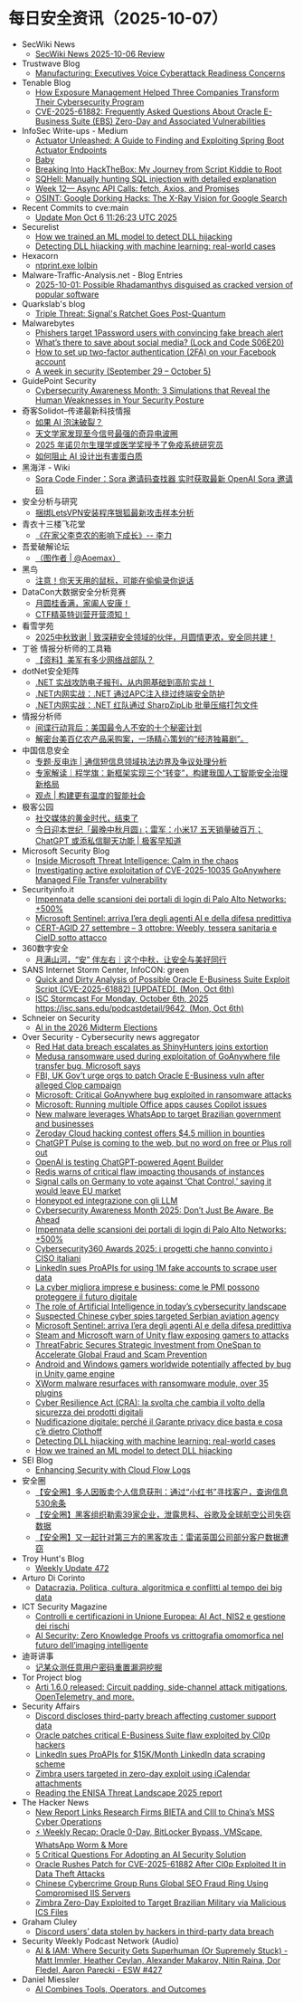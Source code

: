 # 每日安全资讯（2025-10-07）

- SecWiki News
  - [SecWiki News 2025-10-06 Review](http://www.sec-wiki.com/?2025-10-06)
- Trustwave Blog
  - [Manufacturing: Executives Voice Cyberattack Readiness Concerns](https://www.trustwave.com/en-us/resources/blogs/trustwave-blog/manufacturing-executives-voice-cyberattack-readiness-concerns/)
- Tenable Blog
  - [How Exposure Management Helped Three Companies Transform Their Cybersecurity Program](https://www.tenable.com/blog/how-exposure-management-helped-three-companies-transform-their-cybersecurity-program)
  - [CVE-2025-61882: Frequently Asked Questions About Oracle E-Business Suite (EBS) Zero-Day and Associated Vulnerabilities](https://www.tenable.com/blog/cve-2025-61882-faq-oracle-e-business-suite-zero-day-cl0p-and-july-2025-cpu)
- InfoSec Write-ups - Medium
  - [Actuator Unleashed: A Guide to Finding and Exploiting Spring Boot Actuator Endpoints](https://infosecwriteups.com/actuator-unleashed-a-guide-to-finding-and-exploiting-spring-boot-actuator-endpoints-29252dcd9d79?source=rss----7b722bfd1b8d---4)
  - [Baby](https://infosecwriteups.com/baby-dfc2547dc387?source=rss----7b722bfd1b8d---4)
  - [Breaking Into HackTheBox: My Journey from Script Kiddie to Root](https://infosecwriteups.com/breaking-into-hackthebox-my-journey-from-script-kiddie-to-root-d1cb5baeb758?source=rss----7b722bfd1b8d---4)
  - [SQHell: Manually hunting SQL injection with detailed explanation](https://infosecwriteups.com/sqhell-manually-hunting-sql-injection-with-detailed-explanation-8fd24360c65e?source=rss----7b722bfd1b8d---4)
  - [Week 12— Async API Calls: fetch, Axios, and Promises](https://infosecwriteups.com/week-12-async-api-calls-fetch-axios-and-promises-f8da63c5d91c?source=rss----7b722bfd1b8d---4)
  - [OSINT: Google Dorking Hacks: The X-Ray Vision for Google Search](https://infosecwriteups.com/osint-google-dorking-hacks-the-x-ray-vision-for-google-search-8c6cd8335ff2?source=rss----7b722bfd1b8d---4)
- Recent Commits to cve:main
  - [Update Mon Oct  6 11:26:23 UTC 2025](https://github.com/trickest/cve/commit/ca8c8a73a131e630ba0953cfa3a2451d9c6d9960)
- Securelist
  - [How we trained an ML model to detect DLL hijacking](https://securelist.com/building-ml-model-to-detect-dll-hijacking/117565/)
  - [Detecting DLL hijacking with machine learning: real-world cases](https://securelist.com/detecting-dll-hijacking-with-machine-learning-in-kaspersky-siem/117567/)
- Hexacorn
  - [ntprint.exe lolbin](https://www.hexacorn.com/blog/2025/10/06/ntprint-exe-lolbin/)
- Malware-Traffic-Analysis.net - Blog Entries
  - [2025-10-01: Possible Rhadamanthys disguised as cracked version of popular software](https://www.malware-traffic-analysis.net/2025/10/01/index.html)
- Quarkslab's blog
  - [Triple Threat: Signal's Ratchet Goes Post-Quantum](http://blog.quarkslab.com/triple-threat-signals-ratchet-goes-post-quantum.html)
- Malwarebytes
  - [Phishers target 1Password users with convincing fake breach alert](https://www.malwarebytes.com/blog/news/2025/10/phishers-target-1password-users-with-convincing-fake-breach-alert)
  - [What&#8217;s there to save about social media? (Lock and Code S06E20)](https://www.malwarebytes.com/blog/podcast/2025/10/whats-there-to-save-about-social-media-lock-and-code-s06e20)
  - [How to set up two-factor authentication (2FA) on your Facebook account](https://www.malwarebytes.com/blog/news/2025/10/how-to-set-up-two-factor-authentication-2fa-on-your-facebook-account)
  - [A week in security (September 29 &#8211; October 5)](https://www.malwarebytes.com/blog/news/2025/10/a-week-in-security-september-29-october-5)
- GuidePoint Security
  - [Cybersecurity Awareness Month: 3 Simulations that Reveal the Human Weaknesses in Your Security Posture](https://www.guidepointsecurity.com/blog/cam-3-simulations-that-reveal-human-weakness/)
- 奇客Solidot–传递最新科技情报
  - [如果 AI 泡沫破裂？](https://www.solidot.org/story?sid=82486)
  - [天文学家发现至今信号最强的奇异电波圈](https://www.solidot.org/story?sid=82485)
  - [2025 年诺贝尔生理学或医学奖授予了免疫系统研究员](https://www.solidot.org/story?sid=82484)
  - [如何阻止 AI 设计出有害蛋白质](https://www.solidot.org/story?sid=82483)
- 黑海洋 - Wiki
  - [Sora Code Finder：Sora 邀请码查找器 实时获取最新 OpenAI Sora 邀请码](https://blog.upx8.com/4862)
- 安全分析与研究
  - [捆绑LetsVPN安装程序银狐最新攻击样本分析](https://mp.weixin.qq.com/s?__biz=MzA4ODEyODA3MQ==&mid=2247493591&idx=1&sn=187d9350ac428bd6bcc66a2b8f92b155)
- 青衣十三楼飞花堂
  - [《在家父李克农的影响下成长》-- 李力](https://mp.weixin.qq.com/s?__biz=MzUzMjQyMDE3Ng==&mid=2247488689&idx=1&sn=69d7270f79965a1e32cd79bb3273f67b)
- 吾爱破解论坛
  - [（图作者 | @Aoemax）](https://mp.weixin.qq.com/s?__biz=MjM5Mjc3MDM2Mw==&mid=2651143105&idx=1&sn=e5c65c407fb0f85eb24cd54c7e071ffc)
- 黑鸟
  - [注意！你天天用的鼠标，可能在偷偷录你说话](https://mp.weixin.qq.com/s?__biz=MzAxOTM1MDQ1NA==&mid=2451182920&idx=1&sn=299fa013bc20266e1067d2eae66e99c6)
- DataCon大数据安全分析竞赛
  - [月圆桂香满，家阖人安康！](https://mp.weixin.qq.com/s?__biz=MzU5Njg1NzMyNw==&mid=2247489385&idx=1&sn=3bb329f091c84d771b3186980502c9b5)
  - [CTF精英特训营开营须知！](https://mp.weixin.qq.com/s?__biz=MzU5Njg1NzMyNw==&mid=2247489385&idx=2&sn=0017d1808cbe61fda1b9caeef977a672)
- 看雪学苑
  - [2025中秋致谢 | 致深耕安全领域的伙伴，月圆情更浓，安全同共建！](https://mp.weixin.qq.com/s?__biz=MjM5NTc2MDYxMw==&mid=2458601625&idx=1&sn=96d973714d0be329e83848c5b8f9c9cb)
- 丁爸 情报分析师的工具箱
  - [【资料】美军有多少网络战部队？](https://mp.weixin.qq.com/s?__biz=MzI2MTE0NTE3Mw==&mid=2651152362&idx=1&sn=dfdbd6a189b62e33e1cb07be7785bab8)
- dotNet安全矩阵
  - [.NET 实战攻防电子报刊，从内网基础到高阶实战！](https://mp.weixin.qq.com/s?__biz=MzUyOTc3NTQ5MA==&mid=2247500748&idx=1&sn=0e6903ff69f0e0370b0c28df1369681a)
  - [.NET内网实战：.NET 通过APC注入绕过终端安全防护](https://mp.weixin.qq.com/s?__biz=MzUyOTc3NTQ5MA==&mid=2247500748&idx=2&sn=bc3f1c3930a87dd21e7e32cdb94e0fba)
  - [.NET内网实战：.NET 红队通过 SharpZipLib 批量压缩打包文件](https://mp.weixin.qq.com/s?__biz=MzUyOTc3NTQ5MA==&mid=2247500748&idx=3&sn=a25ac436682ab22db9e5bc5a6795d9a8)
- 情报分析师
  - [间谍行动背后：美国最令人不安的十个秘密计划](https://mp.weixin.qq.com/s?__biz=MzA3Mjc1MTkwOA==&mid=2650562262&idx=1&sn=293a23fdbf581995fc3ce2cb3154a54e)
  - [解密台美百亿农产品采购案，一场精心策划的“经济独幕剧”。](https://mp.weixin.qq.com/s?__biz=MzA3Mjc1MTkwOA==&mid=2650562262&idx=2&sn=68e8f18014fdb4d79a94124c08963d07)
- 中国信息安全
  - [专题·反电诈 | 通信短信息领域执法边界及争议处理分析](https://mp.weixin.qq.com/s?__biz=MzA5MzE5MDAzOA==&mid=2664250339&idx=1&sn=fa24e1b3357f34b1367b85dcc6a4d1ed)
  - [专家解读｜程学旗：新框架实现三个“转变”，构建我国人工智能安全治理新格局](https://mp.weixin.qq.com/s?__biz=MzA5MzE5MDAzOA==&mid=2664250339&idx=2&sn=df03d98f02e2f22d8a0526ab5a3c2d8b)
  - [观点 | 构建更有温度的智能社会](https://mp.weixin.qq.com/s?__biz=MzA5MzE5MDAzOA==&mid=2664250339&idx=3&sn=abc105356120b3a8df5690bc43655d12)
- 极客公园
  - [社交媒体的黄金时代，结束了](https://mp.weixin.qq.com/s?__biz=MTMwNDMwODQ0MQ==&mid=2653087866&idx=1&sn=7af8fa8c87bf18994e230abaf97ca45e)
  - [今日迎本世纪「最晚中秋月圆」；雷军：小米17 五天销量破百万；ChatGPT 或添私信聊天功能 | 极客早知道](https://mp.weixin.qq.com/s?__biz=MTMwNDMwODQ0MQ==&mid=2653087974&idx=1&sn=138a707f3d42bf1b212bd69f060a71c3)
- Microsoft Security Blog
  - [Inside Microsoft Threat Intelligence: Calm in the chaos](https://www.microsoft.com/en-us/security/security-insider/threat-landscape/inside-microsoft-threat-intelligence-calm-in-chaos#overview-video)
  - [Investigating active exploitation of CVE-2025-10035 GoAnywhere Managed File Transfer vulnerability](https://www.microsoft.com/en-us/security/blog/2025/10/06/investigating-active-exploitation-of-cve-2025-10035-goanywhere-managed-file-transfer-vulnerability/)
- Securityinfo.it
  - [Impennata delle scansioni dei portali di login di Palo Alto Networks: +500%](https://www.securityinfo.it/2025/10/06/impennata-delle-scansioni-dei-portali-di-login-di-palo-alto-networks-500/?utm_source=rss&utm_medium=rss&utm_campaign=impennata-delle-scansioni-dei-portali-di-login-di-palo-alto-networks-500)
  - [Microsoft Sentinel: arriva l’era degli agenti AI e della difesa predittiva](https://www.securityinfo.it/2025/10/06/microsoft-sentinel-arriva-lera-degli-agenti-ai-e-della-difesa-predittiva/?utm_source=rss&utm_medium=rss&utm_campaign=microsoft-sentinel-arriva-lera-degli-agenti-ai-e-della-difesa-predittiva)
  - [CERT-AGID 27 settembre – 3 ottobre: Weebly, tessera sanitaria e CieID sotto attacco](https://www.securityinfo.it/2025/10/06/cert-agid-27-settembre-3-ottobre-weebly-tessera-sanitaria-e-cieid-sotto-attacco/?utm_source=rss&utm_medium=rss&utm_campaign=cert-agid-27-settembre-3-ottobre-weebly-tessera-sanitaria-e-cieid-sotto-attacco)
- 360数字安全
  - [月满山河，“安” 伴左右｜这个中秋，让安全与美好同行](https://mp.weixin.qq.com/s?__biz=MzA4MTg0MDQ4Nw==&mid=2247582335&idx=1&sn=43bae252974fda7dfb7660cac61c4f20)
- SANS Internet Storm Center, InfoCON: green
  - [Quick and Dirty Analysis of Possible Oracle E-Business Suite Exploit Script (CVE-2025-61882) &#x5b;UPDATED&#x5b;, (Mon, Oct 6th)](https://isc.sans.edu/diary/rss/32346)
  - [ISC Stormcast For Monday, October 6th, 2025 https://isc.sans.edu/podcastdetail/9642, (Mon, Oct 6th)](https://isc.sans.edu/diary/rss/32344)
- Schneier on Security
  - [AI in the 2026 Midterm Elections](https://www.schneier.com/blog/archives/2025/10/ai-in-the-2026-midterm-elections.html)
- Over Security - Cybersecurity news aggregator
  - [Red Hat data breach escalates as ShinyHunters joins extortion](https://www.bleepingcomputer.com/news/security/red-hat-data-breach-escalates-as-shinyhunters-joins-extortion/)
  - [Medusa ransomware used during exploitation of GoAnywhere file transfer bug, Microsoft says](https://therecord.media/medusa-ransomware-exploited-file-transfer)
  - [FBI, UK Gov’t urge orgs to patch Oracle E-Business vuln after alleged Clop campaign](https://therecord.media/fbi-uk-urge-orgs-to-patch-after-clop-campaign)
  - [Microsoft: Critical GoAnywhere bug exploited in ransomware attacks](https://www.bleepingcomputer.com/news/security/microsoft-critical-goanywhere-bug-exploited-in-ransomware-attacks/)
  - [Microsoft: Running multiple Office apps causes Copilot issues](https://www.bleepingcomputer.com/news/microsoft/microsoft-running-multiple-office-apps-causes-copilot-issues/)
  - [New malware leverages WhatsApp to target Brazilian government and businesses](https://therecord.media/brazil-malware-whatsapp-sorvepotel)
  - [Zeroday Cloud hacking contest offers $4.5 million in bounties](https://www.bleepingcomputer.com/news/security/zeroday-cloud-hacking-contest-offers-45-million-in-bounties/)
  - [ChatGPT Pulse is coming to the web, but no word on free or Plus roll out](https://www.bleepingcomputer.com/news/artificial-intelligence/chatgpt-pulse-is-coming-to-the-web-but-no-word-on-free-or-plus-roll-out/)
  - [OpenAI is testing ChatGPT-powered Agent Builder](https://www.bleepingcomputer.com/news/artificial-intelligence/openai-is-testing-chatgpt-powered-agent-builder/)
  - [Redis warns of critical flaw impacting thousands of instances](https://www.bleepingcomputer.com/news/security/redis-warns-of-max-severity-flaw-impacting-thousands-of-instances/)
  - [Signal calls on Germany to vote against ‘Chat Control,’ saying it would leave EU market](https://therecord.media/signal-calls-on-germany-to-vote-no-chat-control)
  - [Honeypot ed integrazione con gli LLM](https://roccosicilia.com/2025/10/06/honeypot-ed-integrazione-con-gli-llm/)
  - [Cybersecurity Awareness Month 2025: Don’t Just Be Aware, Be Ahead](https://cyble.com/blog/cybersecurity-awareness-month-2025/)
  - [Impennata delle scansioni dei portali di login di Palo Alto Networks: +500%](https://www.securityinfo.it/2025/10/06/impennata-delle-scansioni-dei-portali-di-login-di-palo-alto-networks-500/)
  - [Cybersecurity360 Awards 2025: i progetti che hanno convinto i CISO italiani](https://www.cybersecurity360.it/soluzioni-aziendali/cybersecurity360-awards-2025-i-progetti-che-hanno-convinto-i-ciso-italiani/)
  - [LinkedIn sues ProAPIs for using 1M fake accounts to scrape user data](https://www.bleepingcomputer.com/news/legal/linkedin-sues-proapis-for-using-1m-fake-accounts-to-scrape-user-data/)
  - [La cyber migliora imprese e business: come le PMI possono proteggere il futuro digitale](https://www.cybersecurity360.it/soluzioni-aziendali/la-cyber-migliora-imprese-e-business-come-le-pmi-possono-proteggere-il-futuro-digitale/)
  - [The role of Artificial Intelligence in today’s cybersecurity landscape](https://www.bleepingcomputer.com/news/security/the-role-of-artificial-intelligence-in-todays-cybersecurity-landscape/)
  - [Suspected Chinese cyber spies targeted Serbian aviation agency](https://therecord.media/suspected-chinese-spies-serbia)
  - [Microsoft Sentinel: arriva l’era degli agenti AI e della difesa predittiva](https://www.securityinfo.it/2025/10/06/microsoft-sentinel-arriva-lera-degli-agenti-ai-e-della-difesa-predittiva/)
  - [Steam and Microsoft warn of Unity flaw exposing gamers to attacks](https://www.bleepingcomputer.com/news/security/steam-and-microsoft-warn-of-unity-flaw-exposing-gamers-to-attacks/)
  - [ThreatFabric Secures Strategic Investment from OneSpan to Accelerate Global Fraud and Scam Prevention](https://www.threatfabric.com/blogs/threatfabric-secures-strategic-investment-from-onespan-to-accelerate-global-fraud-and-scam-prevention)
  - [Android and Windows gamers worldwide potentially affected by bug in Unity game engine](https://therecord.media/unity-game-engine-vulnerability-android-windows-linux-macos)
  - [XWorm malware resurfaces with ransomware module, over 35 plugins](https://www.bleepingcomputer.com/news/security/xworm-malware-resurfaces-with-ransomware-module-over-35-plugins/)
  - [Cyber Resilience Act (CRA): la svolta che cambia il volto della sicurezza dei prodotti digitali](https://www.cybersecurity360.it/legal/cyber-resilience-act-cra-la-svolta-che-cambia-il-volto-della-sicurezza-dei-prodotti-digitali/)
  - [Nudificazione digitale: perché il Garante privacy dice basta e cosa c’è dietro Clothoff](https://www.cybersecurity360.it/news/nudificazione-digitale-perche-il-garante-privacy-dice-basta-e-cosa-ce-dietro-clothoff/)
  - [Detecting DLL hijacking with machine learning: real-world cases](https://securelist.com/detecting-dll-hijacking-with-machine-learning-in-kaspersky-siem/117567/)
  - [How we trained an ML model to detect DLL hijacking](https://securelist.com/building-ml-model-to-detect-dll-hijacking/117565/)
- SEI Blog
  - [Enhancing Security with Cloud Flow Logs](https://www.sei.cmu.edu/blog/enhancing-security-with-cloud-flow-logs/?utm_source=blog&utm_medium=rss&utm_campaign=my_site_updates)
- 安全圈
  - [【安全圈】多人因贩卖个人信息获刑：通过“小红书”寻找客户，查询信息530余条](https://mp.weixin.qq.com/s?__biz=MzIzMzE4NDU1OQ==&mid=2652072069&idx=1&sn=bfb8a7e2f5a3b7543d048ac9d51823ac)
  - [【安全圈】黑客组织勒索39家企业，泄露思科、谷歌及全球航空公司失窃数据](https://mp.weixin.qq.com/s?__biz=MzIzMzE4NDU1OQ==&mid=2652072069&idx=2&sn=3ad6f6f17217e44e8055a65dd0751026)
  - [【安全圈】又一起针对第三方的黑客攻击：雷诺英国公司部分客户数据遭窃](https://mp.weixin.qq.com/s?__biz=MzIzMzE4NDU1OQ==&mid=2652072069&idx=3&sn=8b0468cc42064cad2588c57885634ce1)
- Troy Hunt's Blog
  - [Weekly Update 472](https://www.troyhunt.com/weekly-update-472/)
- Arturo Di Corinto
  - [Datacrazia. Politica, cultura, algoritmica e conflitti al tempo dei big data](https://dicorinto.it/articoli/recensioni/datacrazia-politica-cultura-algoritmica-e-conflitti-al-tempo-dei-big-data/)
- ICT Security Magazine
  - [Controlli e certificazioni in Unione Europea: AI Act, NIS2 e gestione dei rischi](https://www.ictsecuritymagazine.com/articoli/certificazioni-ue/)
  - [AI Security: Zero Knowledge Proofs vs crittografia omomorfica nel futuro dell’imaging intelligente](https://www.ictsecuritymagazine.com/articoli/zero-knowledge-proofs-ai/)
- 迪哥讲事
  - [记某众测任意用户密码重置漏洞挖掘](https://mp.weixin.qq.com/s?__biz=MzIzMTIzNTM0MA==&mid=2247498363&idx=1&sn=8cc94bffd169214ad2bab275c2506a6b)
- Tor Project blog
  - [Arti 1.6.0 released: Circuit padding, side-channel attack mitigations, OpenTelemetry, and more.](https://blog.torproject.org/arti_1_6_0_released/)
- Security Affairs
  - [Discord discloses third-party breach affecting customer support data](https://securityaffairs.com/183039/data-breach/discord-discloses-third-party-breach-affecting-customer-support-data.html)
  - [Oracle patches critical E-Business Suite flaw exploited by Cl0p hackers](https://securityaffairs.com/183029/security/oracle-patches-critical-e-business-suite-flaw-exploited-by-cl0p-hackers.html)
  - [LinkedIn sues ProAPIs for $15K/Month LinkedIn data scraping scheme](https://securityaffairs.com/183001/security/linkedin-sues-proapis-for-15k-month-linkedin-data-scraping-scheme.html)
  - [Zimbra users targeted in zero-day exploit using iCalendar attachments](https://securityaffairs.com/183014/hacking/zimbra-users-targeted-in-zero-day-exploit-using-icalendar-attachments.html)
  - [Reading the ENISA Threat Landscape 2025 report](https://securityaffairs.com/182978/security/reading-the-enisa-threat-landscape-2025-report.html)
- The Hacker News
  - [New Report Links Research Firms BIETA and CIII to China’s MSS Cyber Operations](https://thehackernews.com/2025/10/new-report-links-research-firms-bieta.html)
  - [⚡ Weekly Recap: Oracle 0-Day, BitLocker Bypass, VMScape, WhatsApp Worm & More](https://thehackernews.com/2025/10/weekly-recap-oracle-0-day-bitlocker.html)
  - [5 Critical Questions For Adopting an AI Security Solution](https://thehackernews.com/2025/10/5-critical-questions-for-adopting-ai.html)
  - [Oracle Rushes Patch for CVE-2025-61882 After Cl0p Exploited It in Data Theft Attacks](https://thehackernews.com/2025/10/oracle-rushes-patch-for-cve-2025-61882.html)
  - [Chinese Cybercrime Group Runs Global SEO Fraud Ring Using Compromised IIS Servers](https://thehackernews.com/2025/10/chinese-cybercrime-group-runs-global.html)
  - [Zimbra Zero-Day Exploited to Target Brazilian Military via Malicious ICS Files](https://thehackernews.com/2025/10/zimbra-zero-day-exploited-to-target.html)
- Graham Cluley
  - [Discord users’ data stolen by hackers in third-party data breach](https://www.bitdefender.com/en-us/blog/hotforsecurity/discord-users-data-stolen-by-hackers-in-third-party-data-breach)
- Security Weekly Podcast Network (Audio)
  - [AI & IAM: Where Security Gets Superhuman (Or Supremely Stuck) - Matt Immler, Heather Ceylan, Alexander Makarov, Nitin Raina, Dor Fledel, Aaron Parecki - ESW #427](http://sites.libsyn.com/18678/ai-iam-where-security-gets-superhuman-or-supremely-stuck-matt-immler-heather-ceylan-alexander-makarov-nitin-raina-dor-fledel-aaron-parecki-esw-427)
- Daniel Miessler
  - [AI Combines Tools, Operators, and Outcomes](https://danielmiessler.com/blog/ai-gives-you-outcomes?utm_source=rss&utm_medium=feed&utm_campaign=website)
